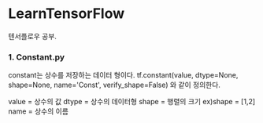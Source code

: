 # LearnTensorFlow
텐서플로우 공부.

### 1. Constant.py
constant는 상수를 저장하는 데이터 형이다.
tf.constant(value, dtype=None, shape=None, name='Const', verify_shape=False)
와 같이 정의한다.

value = 상수의 값
dtype = 상수의 데이터형
shape = 행렬의 크기 ex)shape = [1,2]
name = 상수의 이름
